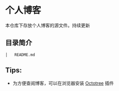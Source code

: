 # 个人博客
本仓库下存放个人博客的源文件。持续更新

## 目录简介
```
│   README.md
```

## Tips:

- 为方便查阅博客，可以在浏览器安装 [Octotree](https://github.com/buunguyen/octotree) 插件